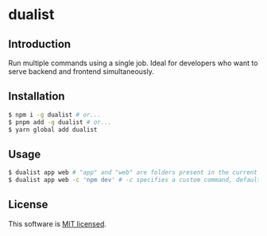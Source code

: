 # dualist

## Introduction

Run multiple commands using a single job.
Ideal for developers who want to serve backend and frontend simultaneously.

## Installation

```sh
$ npm i -g dualist # or...
$ pnpm add -g dualist # or...
$ yarn global add dualist
```

## Usage

```sh
$ dualist app web # "app" and "web" are folders present in the current cwd
$ dualist app web -c 'npm dev' # -c specifies a custom command, defaults to "npm run erve"
```

## License

This software is [MIT licensed](https://github.com/minenwerver/dualist/tree/master/LICENSE).

